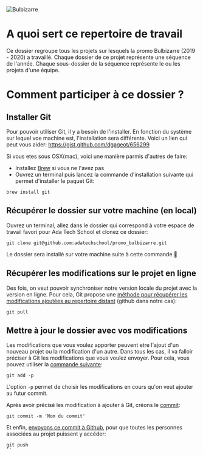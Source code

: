 ![Bulbizarre](https://www.eternia-dimension.com/wiki/images/8/8c/Bulbizarre_Artwork.png "Bulbizarre")

# A quoi sert ce repertoire de travail

Ce dossier regroupe tous les projets sur lesquels la promo Bulbizarre (2019 - 2020) a travaillé.
Chaque dossier de ce projet représente une séquence de l'année.
Chaque sous-dossier de la séquence représente le ou les projets d'une équipe.

# Comment participer à ce dossier ?

## Installer Git

Pour pouvoir utiliser Git, il y a besoin de l'installer.
En fonction du système sur lequel voe machine est, l'installation sera différente. Voici un lien qui peut vous aider: https://gist.github.com/dgageot/656299

Si vous etes sous OSX(mac), voici une manière parmis d'autres de faire:
- Installez [Brew](https://brew.sh/index_fr) si vous ne l'avez pas
- Ouvrez un terminal puis lancez la commande d'installation suivante qui permet d'installer le paquet Git:
```
brew install git
```

## Récupérer le dossier sur votre machine (en local)

Ouvrez un terminal, allez dans le dossier qui correspond à votre espace de travail favori pour Ada Tech School et clonez ce dossier:
```
git clone git@github.com:adatechschool/promo_bulbizarre.git
```

Le dossier sera installé sur votre machine suite à cette commande :tada:

## Récupérer les modifications sur le projet en ligne

Des fois, on veut pouvoir synchroniser notre version locale du projet avec la version en ligne. Pour cela, Git propose une [méthode pour récupérer les modifications ajoutées au repertoire distant](https://git-scm.com/docs/git-pull) (github dans notre cas):
```
git pull
```

## Mettre à jour le dossier avec vos modifications

Les modifications que vous voulez apporter peuvent etre l'ajout d'un nouveau projet ou la modification d'un autre. Dans tous les cas, il va falloir préciser à Git les modifications que vous voulez envoyer. Pour cela, vous pouvez utiliser la [commande suivante](https://git-scm.com/docs/git-add/fr):
```
git add -p
```

L'option `-p` permet de choisir les modifications en cours qu'on veut ajouter au futur commit.

Après avoir précisé les modification à ajouter à Git, créons le [commit](https://git-scm.com/docs/git-commit/fr):
```
git commit -m 'Nom du commit'
```

Et enfin, [envoyons ce commit à Github](https://git-scm.com/docs/git-push), pour que toutes les personnes associées au projet puissent y accéder:
```
git push
``


